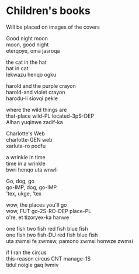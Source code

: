 # Children's books
Will be placed on images of the covers

Good night moon  
moon, good night  
eterqoye, oma jasroqa

the cat in the hat  
hat in cat  
lekwazu henqo ogku

harold and the purple crayon  
harold-and violet crayon  
harodu-li siovqi pekle

where the wild things are  
that-place wild-PL  located-3pS-DEP  
Alhan yuqinwe zadif-ka

Charlotte's Web  
charlotte-GEN web  
xarluta-ro podfu

a wrinkle in time  
time in a wrinkle  
bwri henqo uta wnwli

Go, dog, go  
go-IMP, dog, go-IMP  
'tex, ukge, 'tex

wow, the places you'll go  
wow, FUT go-2S-RO-DEP place-PL  
o're, et tizoryex-ka hanwe

one fish two fish red fish blue fish  
one fish two fish-DU red fish blue fish  
uta zwmsi fe zwmsw, pamono zwmsi honwze zwmsi

if I ran the circus  
this-reason circus CNT manage-1S  
tidul noigle gaq lwmiv
